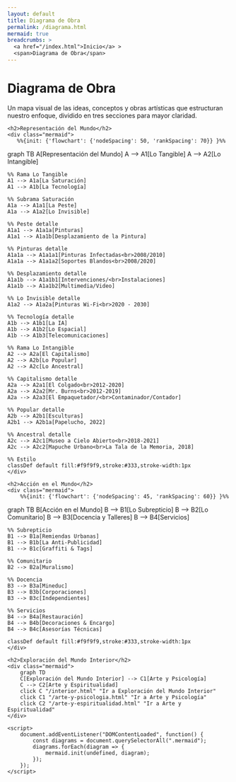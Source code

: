 ```yaml
---
layout: default
title: Diagrama de Obra
permalink: /diagrama.html
mermaid: true
breadcrumbs: >
  <a href="/index.html">Inicio</a> >
  <span>Diagrama de Obra</span>
---
```


<div class="content">
    <h1>Diagrama de Obra</h1>
    <p>Un mapa visual de las ideas, conceptos y obras artísticas que estructuran nuestro enfoque, dividido en tres secciones para mayor claridad.</p>

    <h2>Representación del Mundo</h2>
    <div class="mermaid">
       %%{init: {'flowchart': {'nodeSpacing': 50, 'rankSpacing': 70}} }%%
graph TB
    A[Representación del Mundo]
    A --> A1[Lo Tangible]
    A --> A2[Lo Intangible]
    
    %% Rama Lo Tangible
    A1 --> A1a[La Saturación]
    A1 --> A1b[La Tecnología]
    
    %% Subrama Saturación
    A1a --> A1a1[La Peste]
    A1a --> A1a2[Lo Invisible]
    
    %% Peste detalle
    A1a1 --> A1a1a[Pinturas]
    A1a1 --> A1a1b[Desplazamiento de la Pintura]
    
    %% Pinturas detalle
    A1a1a --> A1a1a1[Pinturas Infectadas<br>2008/2010]
    A1a1a --> A1a1a2[Soportes Blandos<br>2008/2020]
    
    %% Desplazamiento detalle
    A1a1b --> A1a1b1[Intervenciones/<br>Instalaciones]
    A1a1b --> A1a1b2[Multimedia/Video]
    
    %% Lo Invisible detalle
    A1a2 --> A1a2a[Pinturas Wi-Fi<br>2020 - 2030]
    
    %% Tecnología detalle
    A1b --> A1b1[La IA]
    A1b --> A1b2[Lo Espacial]
    A1b --> A1b3[Telecomunicaciones]
    
    %% Rama Lo Intangible
    A2 --> A2a[El Capitalismo]
    A2 --> A2b[Lo Popular]
    A2 --> A2c[Lo Ancestral]
    
    %% Capitalismo detalle
    A2a --> A2a1[El Colgado<br>2012-2020]
    A2a --> A2a2[Mr. Burns<br>2012-2019]
    A2a --> A2a3[El Empaquetador/<br>Contaminador/Contador]
    
    %% Popular detalle
    A2b --> A2b1[Esculturas]
    A2b1 --> A2b1a[Papelucho, 2022]
    
    %% Ancestral detalle
    A2c --> A2c1[Museo a Cielo Abierto<br>2018-2021]
    A2c --> A2c2[Mapuche Urbano<br>La Tala de la Memoria, 2018]
    
    %% Estilo
    classDef default fill:#f9f9f9,stroke:#333,stroke-width:1px
    </div>

    <h2>Acción en el Mundo</h2>
    <div class="mermaid">
        %%{init: {'flowchart': {'nodeSpacing': 45, 'rankSpacing': 60}} }%%
graph TB
    B[Acción en el Mundo]
    B --> B1[Lo Subrepticio]
    B --> B2[Lo Comunitario]
    B --> B3[Docencia y Talleres]
    B --> B4[Servicios]
    
    %% Subrepticio
    B1 --> B1a[Remiendas Urbanas]
    B1 --> B1b[La Anti-Publicidad]
    B1 --> B1c[Graffiti & Tags]
    
    %% Comunitario
    B2 --> B2a[Muralismo]
    
    %% Docencia
    B3 --> B3a[Mineduc]
    B3 --> B3b[Corporaciones]
    B3 --> B3c[Independientes]
    
    %% Servicios
    B4 --> B4a[Restauración]
    B4 --> B4b[Decoraciones & Encargo]
    B4 --> B4c[Asesorías Técnicas]
    
    classDef default fill:#f9f9f9,stroke:#333,stroke-width:1px
    </div>

    <h2>Exploración del Mundo Interior</h2>
    <div class="mermaid">
        graph TD
        C[Exploración del Mundo Interior] --> C1[Arte y Psicología]
        C --> C2[Arte y Espiritualidad]
        click C "/interior.html" "Ir a Exploración del Mundo Interior"
        click C1 "/arte-y-psicologia.html" "Ir a Arte y Psicología"
        click C2 "/arte-y-espiritualidad.html" "Ir a Arte y Espiritualidad"
    </div>

    <script>
        document.addEventListener("DOMContentLoaded", function() {
            const diagrams = document.querySelectorAll(".mermaid");
            diagrams.forEach(diagram => {
                mermaid.init(undefined, diagram);
            });
        });
    </script>
</div>
